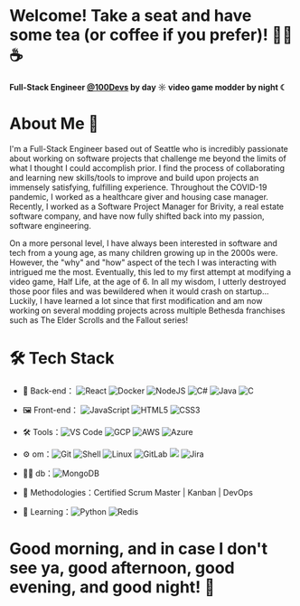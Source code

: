 # Welcome! Take a seat and have some tea (or coffee if you prefer)! 👋🍵☕

**Full-Stack Engineer [@100Devs](https://github.com/100devs) by day ☼ video game modder by night ☾**

# About Me 💬

I'm a Full-Stack Engineer based out of Seattle who is incredibly passionate about working on software projects that challenge me beyond the limits of what I thought I could accomplish prior. I find the process of collaborating and learning new skills/tools to improve and build upon projects an immensely satisfying, fulfilling experience. Throughout the COVID-19 pandemic, I worked as a healthcare giver and housing case manager. Recently, I worked as a Software Project Manager for Brivity, a real estate software company, and have now fully shifted back into my passion, software engineering.

On a more personal level, I have always been interested in software and tech from a young age, as many children growing up in the 2000s were. However, the "why" and "how" aspect of the tech I was interacting with intrigued me the most. Eventually, this led to my first attempt at modifying a video game, Half Life, at the age of 6. In all my wisdom, I utterly destroyed those poor files and was bewildered when it would crash on startup... Luckily, I have learned a lot since that first modification and am now working on several modding projects across multiple Bethesda franchises such as The Elder Scrolls and the Fallout series!

# 🛠 Tech Stack

- 🔭 Back-end： ![React](https://img.shields.io/badge/-ReactJs-61DAFB?logo=react) ![Docker](https://img.shields.io/badge/-Docker-blue?style=flat-circle&logo=Docker) ![NodeJS](https://img.shields.io/badge/-NodeJS-green?style=flat-circle&logo=Nodejs) ![C#](https://img.shields.io/badge/C%23-239120?style=flat-circle&logo=c-sharp&logoColor=white) ![Java](https://img.shields.io/badge/Java-ED8B00?style=flat-circle&logo=openjdk&logoColor=white) ![C](https://img.shields.io/badge/C-00599C?style=flat-circle&logo=c&logoColor=white)

- 🖼️ Front-end： ![JavaScript](https://img.shields.io/badge/-JavaScript-yellow?style=flat-circle&logo=javascript) ![HTML5](https://img.shields.io/badge/-HTML5-yellow?style=flat-circle&logo=html5) ![CSS3](https://img.shields.io/badge/-CSS3-yellow?style=flat-circle&logo=css3)

- :hammer_and_wrench: Tools：![VS Code](https://img.shields.io/badge/-VSCode-blue?style=flat-circle&logo=VSCode) ![GCP](https://img.shields.io/badge/Google_Cloud-4285F4?style=flat-circle&logo=google-cloud&logoColor=white) ![AWS](https://img.shields.io/badge/Amazon_AWS-232F3E?style=flat-circle&logo=amazon-aws&logoColor=white) ![Azure](https://img.shields.io/badge/Microsoft_Azure-0089D6?style=flat-circle&logo=microsoft-azure&logoColor=white)

- ⚙️ om：![Git](https://img.shields.io/badge/-Git-yellow?style=flat-circle&logo=git) ![Shell](https://img.shields.io/badge/-Shell-red?style=flat-circle&logo=shell) ![Linux](https://img.shields.io/badge/-Linux-gray?style=flat-circle&logo=Linux) ![GitLab](https://img.shields.io/badge/-GitLab-orange?style=flat-circle&logo=GitLab) ![](https://img.shields.io/badge/-GitHub-black?style=flat-circle&logo=GitHub) ![Jira](https://img.shields.io/badge/Jira-0052CC?style=flat-circle&logo=Jira&logoColor=white)

- 👨‍💻 db：![MongoDB](https://img.shields.io/badge/-MongoDB-blue?style=flat-circle&logo=MongoDB) 

- 🤝 Methodologies：Certified Scrum Master | Kanban | DevOps
 
- 🌱 Learning：![Python](https://img.shields.io/badge/-Python-yellow?style=flat-circle&logo=Python) ![Redis](https://img.shields.io/badge/-Redis-green?style=flat-circle&logo=Redis)

# Good morning, and in case I don't see ya, good afternoon, good evening, and good night! 🙏
